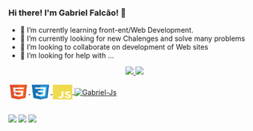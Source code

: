 ### Hi there! I'm Gabriel Falcão! 👋


- 🌱 I’m currently learning front-ent/Web Development.
- 🔭 I’m currently looking for new Chalenges and solve many problems
- 👯 I’m looking to collaborate on development of Web sites
- 🤔 I’m looking for help with ...

<div align="center">
  <a href="https://github.com/Gabrielhfalcao">
  <img height="180em" src="https://github-readme-stats.vercel.app/api?username=Gabrielhfalcao&show_icons=true&theme=dracula&include_all_commits=true&count_private=true"/>
  <img height="180em" src="https://github-readme-stats.vercel.app/api/top-langs/?username=Gabrielhfalcao&layout=compact&langs_count=7&theme=dracula"/>
</div>
<div style="display: inline_block"><br>
  <img align="center" alt="Gabriel-HTML" height="30" width="40" src="https://raw.githubusercontent.com/devicons/devicon/master/icons/html5/html5-original.svg">
  <img align="center" alt="Gabriel-CSS" height="30" width="40" src="https://raw.githubusercontent.com/devicons/devicon/master/icons/css3/css3-original.svg">
  <img align="center" alt="Gabriel-Js" height="30" width="40" src="https://raw.githubusercontent.com/devicons/devicon/master/icons/javascript/javascript-plain.svg">
  <img align="center" alt="Gabriel-Js" height="30" width="90" src="https://img.shields.io/badge/Bootstrap-563D7C?style=for-the-badge&logo=bootstrap&logoColor=white">
</div>
  
  ##
 
<div> 
    <a href="http://www.linkedin.com/in/gabriel-h-falcao" target="_blank"><img src="https://img.shields.io/badge/-LinkedIn-%230077B5?style=for-the-badge&logo=linkedin&logoColor=white" target="_blank"></a> 
  <a href = "mailto:gabrielfalchonorato18@gmail.com"><img src="https://img.shields.io/badge/-Gmail-%23333?style=for-the-badge&logo=gmail&logoColor=white" target="_blank"></a>
  <a href="https://www.instagram.com/gabrielhonoratofalcao/" target="_blank"><img src="https://img.shields.io/badge/-Instagram-%23E4405F?style=for-the-badge&logo=instagram&logoColor=white" target="_blank"></a>
</div>
